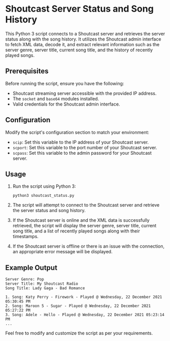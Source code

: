 # Shoutcast Server Status and Song History

This Python 3 script connects to a Shoutcast server and retrieves the server status along with the song history. It utilizes the Shoutcast admin interface to fetch XML data, decode it, and extract relevant information such as the server genre, server title, current song title, and the history of recently played songs.

## Prerequisites

Before running the script, ensure you have the following:

- Shoutcast streaming server accessible with the provided IP address.
- The `socket` and `base64` modules installed.
- Valid credentials for the Shoutcast admin interface.

## Configuration

Modify the script's configuration section to match your environment:

- `scip`: Set this variable to the IP address of your Shoutcast server.
- `scport`: Set this variable to the port number of your Shoutcast server.
- `scpass`: Set this variable to the admin password for your Shoutcast server.

## Usage

1. Run the script using Python 3:
   ```
   python3 shoutcast_status.py
   ```

2. The script will attempt to connect to the Shoutcast server and retrieve the server status and song history.

3. If the Shoutcast server is online and the XML data is successfully retrieved, the script will display the server genre, server title, current song title, and a list of recently played songs along with their timestamps.

4. If the Shoutcast server is offline or there is an issue with the connection, an appropriate error message will be displayed.

## Example Output

```
Server Genre: Pop
Server Title: My Shoutcast Radio
Song Title: Lady Gaga - Bad Romance

1. Song: Katy Perry - Firework - Played @ Wednesday, 22 December 2021 05:30:45 PM
2. Song: Maroon 5 - Sugar - Played @ Wednesday, 22 December 2021 05:27:22 PM
3. Song: Adele - Hello - Played @ Wednesday, 22 December 2021 05:23:14 PM
...
```

Feel free to modify and customize the script as per your requirements.
